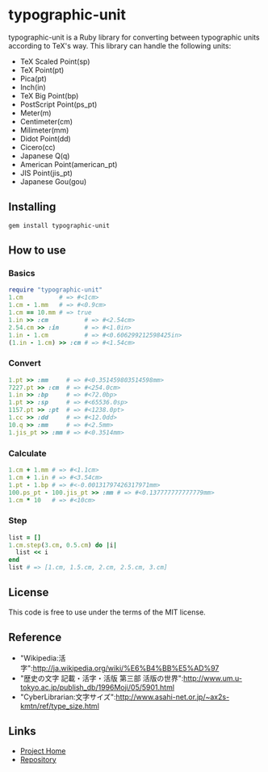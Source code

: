 # typographic-unit

typographic-unit is a Ruby library for converting between typographic units
according to TeX's way. This library can handle the following units:

* TeX Scaled Point(sp)
* TeX Point(pt)
* Pica(pt)
* Inch(in)
* TeX Big Point(bp)
* PostScript Point(ps_pt)
* Meter(m)
* Centimeter(cm)
* Milimeter(mm)
* Didot Point(dd)
* Cicero(cc)
* Japanese Q(q)
* American Point(american_pt)
* JIS Point(jis_pt)
* Japanese Gou(gou)

## Installing

    gem install typographic-unit

## How to use

### Basics

```ruby
require "typographic-unit"
1.cm          # => #<1cm>
1.cm - 1.mm   # => #<0.9cm>
1.cm == 10.mm # => true
1.in >> :cm          # => #<2.54cm>
2.54.cm >> :in       # => #<1.0in>
1.in - 1.cm          # => #<0.606299212598425in>
(1.in - 1.cm) >> :cm # => #<1.54cm>
```

### Convert

```ruby
1.pt >> :mm     # => #<0.351459803514598mm>
7227.pt >> :cm  # => #<254.0cm>
1.in >> :bp     # => #<72.0bp>
1.pt >> :sp     # => #<65536.0sp>
1157.pt >> :pt  # => #<1238.0pt>
1.cc >> :dd     # => #<12.0dd>
10.q >> :mm     # => #<2.5mm>
1.jis_pt >> :mm # => #<0.3514mm>
```

### Calculate

```ruby
1.cm + 1.mm # => #<1.1cm>
1.cm + 1.in # => #<3.54cm>
1.pt - 1.bp # => #<-0.00131797426317971mm>
100.ps_pt - 100.jis_pt >> :mm # => #<0.137777777777779mm>
1.cm * 10   # => #<10cm>
```

### Step

```ruby
list = []
1.cm.step(3.cm, 0.5.cm) do |i|
  list << i
end
list # => [1.cm, 1.5.cm, 2.cm, 2.5.cm, 3.cm]
```

## License

This code is free to use under the terms of the MIT license.

## Reference

* "Wikipedia:活字":http://ja.wikipedia.org/wiki/%E6%B4%BB%E5%AD%97
* "歴史の文字 記載・活字・活版 第三部 活版の世界":http://www.um.u-tokyo.ac.jp/publish_db/1996Moji/05/5901.html
* "CyberLibrarian:文字サイズ":http://www.asahi-net.or.jp/~ax2s-kmtn/ref/type_size.html

## Links

* [Project Home](http://typographic-unit.github.com/)
* [Repository](http://rubyforge.org/projects/typographicunit/)
